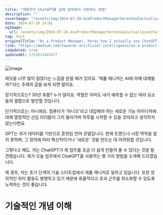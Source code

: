```yaml
---
title: "개발자가 ChatGPT를 실제 업무에서 사용하는 방법"
description: ""
coverImage: "/assets/img/2024-07-28-AsaProductManagerhereshowIactuallyuseChatGPTatwork_0.png"
date: 2024-07-28 14:01
ogImage: 
  url: /assets/img/2024-07-28-AsaProductManagerhereshowIactuallyuseChatGPTatwork_0.png
tag: Tech
originalTitle: "As a Product Manager, heres how I actually use ChatGPT at work"
link: "https://medium.com/towards-artificial-intelligence/as-a-product-manager-heres-how-i-actually-use-chatgpt-at-work-66748730cece"
isUpdated: true
updatedAt: 1723813445477
---
```




![image](/assets/img/2024-07-28-AsaProductManagerhereshowIactuallyuseChatGPTatwork_0.png)

레딧을 너무 많이 읽었다는 느낌을 받을 때가 있어요. '제품 매니저는 AI에 의해 대체될까?'라는 주제의 글을 보게 되면 말이죠.

장기적으로는? 30년 후쯤? 누가 알아요. 역할은 아마도 내가 예측할 수 없는 여러 요소들의 결합으로 발전할 것입니다.

단기적으로는: 아니에요. 컴퓨터가 '아니오'라고 대답해야 하는 새로운 기능 아이디어에 대해 열정적인 선임 리더들이 그저 돌아가며 하루를 시작할 수 있을 것이라고 생각하지 않는다면요.

<div class="content-ad"></div>

GPT는 과거 데이터를 기반으로 훈련된 언어 모델입니다. 현재 트렌드나 시장 역학을 알지 못하며, 그 정의에 따라 혁신적이거나 '새로운' 것을 만드는 데 어려워할 것입니다.

그렇다고 해도, 저는 ChatGPT가 제 업무를 조금 더 쉽게 만들어 줄 수 있다는 것을 발견했습니다. 제가 오늘 업무에서 ChatGPT를 사용하는 몇 가지 방법을 소개해 드리겠습니다.

제 경우, 저는 초기 단계의 기술 스타트업에서 제품 매니저로 일하고 있습니다. 또한 창의적인 취미 활동도 병행하고 있기 때문에 효율적이고 초과 근무를 최소화할 수 있도록 노력하는 것이 좋습니다.

# 기술적인 개념 이해